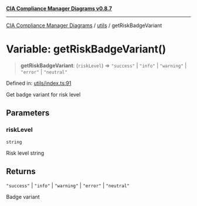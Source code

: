 [**CIA Compliance Manager Diagrams v0.8.7**](../../README.md)

***

[CIA Compliance Manager Diagrams](../../modules.md) / [utils](../README.md) / getRiskBadgeVariant

# Variable: getRiskBadgeVariant()

> **getRiskBadgeVariant**: (`riskLevel`) => `"success"` \| `"info"` \| `"warning"` \| `"error"` \| `"neutral"`

Defined in: [utils/index.ts:91](https://github.com/Hack23/cia-compliance-manager/blob/c1b03266cad85c2f58531e3fd0aea147fa649ae0/src/utils/index.ts#L91)

Get badge variant for risk level

## Parameters

### riskLevel

`string`

Risk level string

## Returns

`"success"` \| `"info"` \| `"warning"` \| `"error"` \| `"neutral"`

Badge variant

